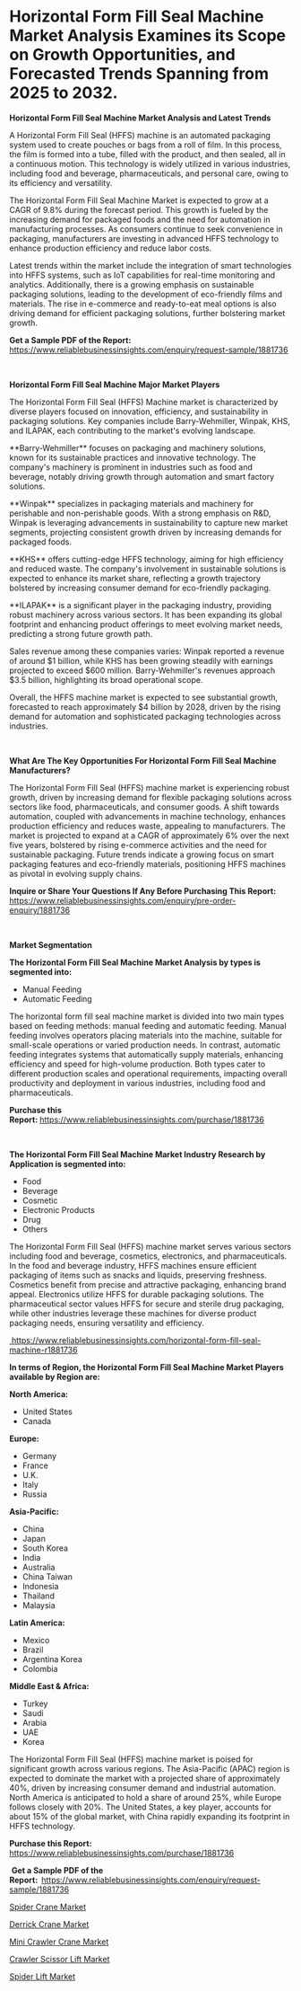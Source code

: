 <p><h1>Horizontal Form Fill Seal Machine Market Analysis Examines its Scope on Growth Opportunities, and Forecasted Trends Spanning from 2025 to 2032.</h1></p><p><strong>Horizontal Form Fill Seal Machine Market Analysis and Latest Trends</strong></p>
<p><p>A Horizontal Form Fill Seal (HFFS) machine is an automated packaging system used to create pouches or bags from a roll of film. In this process, the film is formed into a tube, filled with the product, and then sealed, all in a continuous motion. This technology is widely utilized in various industries, including food and beverage, pharmaceuticals, and personal care, owing to its efficiency and versatility.</p><p>The Horizontal Form Fill Seal Machine Market is expected to grow at a CAGR of 9.8% during the forecast period. This growth is fueled by the increasing demand for packaged foods and the need for automation in manufacturing processes. As consumers continue to seek convenience in packaging, manufacturers are investing in advanced HFFS technology to enhance production efficiency and reduce labor costs.</p><p>Latest trends within the market include the integration of smart technologies into HFFS systems, such as IoT capabilities for real-time monitoring and analytics. Additionally, there is a growing emphasis on sustainable packaging solutions, leading to the development of eco-friendly films and materials. The rise in e-commerce and ready-to-eat meal options is also driving demand for efficient packaging solutions, further bolstering market growth.</p></p>
<p><strong>Get a Sample PDF of the Report:&nbsp;</strong> <a href="https://www.reliablebusinessinsights.com/enquiry/request-sample/1881736?utm_campaign=115&utm_medium=2&utm_source=Github&utm_content=ia&utm_term=23022025&utm_id=horizontal-form-fill-seal-machine">https://www.reliablebusinessinsights.com/enquiry/request-sample/1881736</a></p>
<p>&nbsp;</p>
<p><strong>Horizontal Form Fill Seal Machine Major Market Players</strong></p>
<p><p>The Horizontal Form Fill Seal (HFFS) Machine market is characterized by diverse players focused on innovation, efficiency, and sustainability in packaging solutions. Key companies include Barry-Wehmiller, Winpak, KHS, and ILAPAK, each contributing to the market's evolving landscape.</p><p>**Barry-Wehmiller** focuses on packaging and machinery solutions, known for its sustainable practices and innovative technology. The company's machinery is prominent in industries such as food and beverage, notably driving growth through automation and smart factory solutions.</p><p>**Winpak** specializes in packaging materials and machinery for perishable and non-perishable goods. With a strong emphasis on R&D, Winpak is leveraging advancements in sustainability to capture new market segments, projecting consistent growth driven by increasing demands for packaged foods.</p><p>**KHS** offers cutting-edge HFFS technology, aiming for high efficiency and reduced waste. The company's involvement in sustainable solutions is expected to enhance its market share, reflecting a growth trajectory bolstered by increasing consumer demand for eco-friendly packaging.</p><p>**ILAPAK** is a significant player in the packaging industry, providing robust machinery across various sectors. It has been expanding its global footprint and enhancing product offerings to meet evolving market needs, predicting a strong future growth path.</p><p>Sales revenue among these companies varies: Winpak reported a revenue of around $1 billion, while KHS has been growing steadily with earnings projected to exceed $600 million. Barry-Wehmiller's revenues approach $3.5 billion, highlighting its broad operational scope.</p><p>Overall, the HFFS machine market is expected to see substantial growth, forecasted to reach approximately $4 billion by 2028, driven by the rising demand for automation and sophisticated packaging technologies across industries.</p></p>
<p>&nbsp;</p>
<p><strong>What Are The Key Opportunities For Horizontal Form Fill Seal Machine Manufacturers?</strong></p>
<p><p>The Horizontal Form Fill Seal (HFFS) machine market is experiencing robust growth, driven by increasing demand for flexible packaging solutions across sectors like food, pharmaceuticals, and consumer goods. A shift towards automation, coupled with advancements in machine technology, enhances production efficiency and reduces waste, appealing to manufacturers. The market is projected to expand at a CAGR of approximately 6% over the next five years, bolstered by rising e-commerce activities and the need for sustainable packaging. Future trends indicate a growing focus on smart packaging features and eco-friendly materials, positioning HFFS machines as pivotal in evolving supply chains.</p></p>
<p><strong>Inquire or Share Your Questions If Any Before Purchasing This Report:</strong> <a href="https://www.reliablebusinessinsights.com/enquiry/pre-order-enquiry/1881736?utm_campaign=115&utm_medium=2&utm_source=Github&utm_content=ia&utm_term=23022025&utm_id=horizontal-form-fill-seal-machine">https://www.reliablebusinessinsights.com/enquiry/pre-order-enquiry/1881736</a></p>
<p>&nbsp;</p>
<p><strong>Market Segmentation</strong></p>
<p><strong>The Horizontal Form Fill Seal Machine Market Analysis by types is segmented into:</strong></p>
<p><ul><li>Manual Feeding</li><li>Automatic Feeding</li></ul></p>
<p><p>The horizontal form fill seal machine market is divided into two main types based on feeding methods: manual feeding and automatic feeding. Manual feeding involves operators placing materials into the machine, suitable for small-scale operations or varied production needs. In contrast, automatic feeding integrates systems that automatically supply materials, enhancing efficiency and speed for high-volume production. Both types cater to different production scales and operational requirements, impacting overall productivity and deployment in various industries, including food and pharmaceuticals.</p></p>
<p><strong>Purchase this Report:&nbsp;</strong><a href="https://www.reliablebusinessinsights.com/purchase/1881736?utm_campaign=115&utm_medium=2&utm_source=Github&utm_content=ia&utm_term=23022025&utm_id=horizontal-form-fill-seal-machine">https://www.reliablebusinessinsights.com/purchase/1881736</a></p>
<p>&nbsp;</p>
<p><strong>The Horizontal Form Fill Seal Machine Market Industry Research by Application is segmented into:</strong></p>
<p><ul><li>Food</li><li>Beverage</li><li>Cosmetic</li><li>Electronic Products</li><li>Drug</li><li>Others</li></ul></p>
<p><p>The Horizontal Form Fill Seal (HFFS) machine market serves various sectors including food and beverage, cosmetics, electronics, and pharmaceuticals. In the food and beverage industry, HFFS machines ensure efficient packaging of items such as snacks and liquids, preserving freshness. Cosmetics benefit from precise and attractive packaging, enhancing brand appeal. Electronics utilize HFFS for durable packaging solutions. The pharmaceutical sector values HFFS for secure and sterile drug packaging, while other industries leverage these machines for diverse product packaging needs, ensuring versatility and efficiency.</p></p>
<p><a href="https://www.reliablebusinessinsights.com/horizontal-form-fill-seal-machine-r1881736?utm_campaign=115&utm_medium=2&utm_source=Github&utm_content=ia&utm_term=23022025&utm_id=horizontal-form-fill-seal-machine">&nbsp;https://www.reliablebusinessinsights.com/horizontal-form-fill-seal-machine-r1881736</a></p>
<p><strong>In terms of Region, the Horizontal Form Fill Seal Machine Market Players available by Region are:</strong></p>
<p>
    <p> <strong> North America: </strong>
        <ul>
            <li>United States</li>
            <li>Canada</li>
        </ul>
        </p> 
    <p> <strong> Europe: </strong>
        <ul>
            <li>Germany</li>
            <li>France</li>
            <li>U.K.</li>
            <li>Italy</li>
            <li>Russia</li>
        </ul>
        </p> 
    <p> <strong> Asia-Pacific: </strong>
        <ul>
            <li>China</li>
            <li>Japan</li>
            <li>South Korea</li>
            <li>India</li>
            <li>Australia</li>
            <li>China Taiwan</li>
            <li>Indonesia</li>
            <li>Thailand</li>
            <li>Malaysia</li>
        </ul>
        </p> 
    <p> <strong> Latin America: </strong>
        <ul>
            <li>Mexico</li>
            <li>Brazil</li>
            <li>Argentina Korea</li>
            <li>Colombia</li>
        </ul>
        </p> 
    <p> <strong> Middle East & Africa: </strong>
        <ul>
            <li>Turkey</li>
            <li>Saudi</li>
            <li>Arabia</li>
            <li>UAE</li>
            <li>Korea</li>
        </ul>
    </p>
    </p>
<p><p>The Horizontal Form Fill Seal (HFFS) machine market is poised for significant growth across various regions. The Asia-Pacific (APAC) region is expected to dominate the market with a projected share of approximately 40%, driven by increasing consumer demand and industrial automation. North America is anticipated to hold a share of around 25%, while Europe follows closely with 20%. The United States, a key player, accounts for about 15% of the global market, with China rapidly expanding its footprint in HFFS technology.</p></p>
<p><strong>Purchase this Report: </strong><a href="https://www.reliablebusinessinsights.com/purchase/1881736?utm_campaign=115&utm_medium=2&utm_source=Github&utm_content=ia&utm_term=23022025&utm_id=horizontal-form-fill-seal-machine">https://www.reliablebusinessinsights.com/purchase/1881736</a></p>
<p>&nbsp;<strong>Get a Sample PDF of the Report:&nbsp;&nbsp;</strong><a href="https://www.reliablebusinessinsights.com/enquiry/request-sample/1881736?utm_campaign=115&utm_medium=2&utm_source=Github&utm_content=ia&utm_term=23022025&utm_id=horizontal-form-fill-seal-machine">https://www.reliablebusinessinsights.com/enquiry/request-sample/1881736</a></p>
<p><strong></strong></p>
<p><p><a href="https://github.com/seibttullyjh/Market-Research-Report-List-1/blob/main/spider-crane-market.md?utm_campaign=115&utm_medium=2&utm_source=Github&utm_content=ia&utm_term=23022025&utm_id=horizontal-form-fill-seal-machine">Spider Crane Market</a></p><p><a href="https://github.com/quachcoddej8/Market-Research-Report-List-1/blob/main/derrick-crane-market.md?utm_campaign=115&utm_medium=2&utm_source=Github&utm_content=ia&utm_term=23022025&utm_id=horizontal-form-fill-seal-machine">Derrick Crane Market</a></p><p><a href="https://github.com/cumbomoine4x/Market-Research-Report-List-1/blob/main/mini-crawler-crane-market.md?utm_campaign=115&utm_medium=2&utm_source=Github&utm_content=ia&utm_term=23022025&utm_id=horizontal-form-fill-seal-machine">Mini Crawler Crane Market</a></p><p><a href="https://github.com/sajadostin6g/Market-Research-Report-List-1/blob/main/crawler-scissor-lift-market.md?utm_campaign=115&utm_medium=2&utm_source=Github&utm_content=ia&utm_term=23022025&utm_id=horizontal-form-fill-seal-machine">Crawler Scissor Lift Market</a></p><p><a href="https://github.com/storcweithzg/Market-Research-Report-List-1/blob/main/spider-lift-market.md?utm_campaign=115&utm_medium=2&utm_source=Github&utm_content=ia&utm_term=23022025&utm_id=horizontal-form-fill-seal-machine">Spider Lift Market</a></p></p>